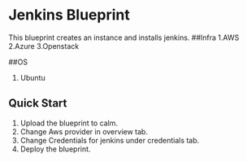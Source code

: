 # Jenkins Blueprint

This blueprint creates an instance and installs jenkins.
##Infra
 1.AWS
 2.Azure
 3.Openstack

##OS
 1. Ubuntu

## Quick Start
 1. Upload the blueprint to calm.
 2. Change Aws provider in overview tab.
 3. Change Credentials for jenkins under credentials tab.
 4. Deploy the blueprint.
